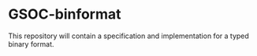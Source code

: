 # GSOC-binformat
This repository will contain a specification and implementation for a typed binary format.
